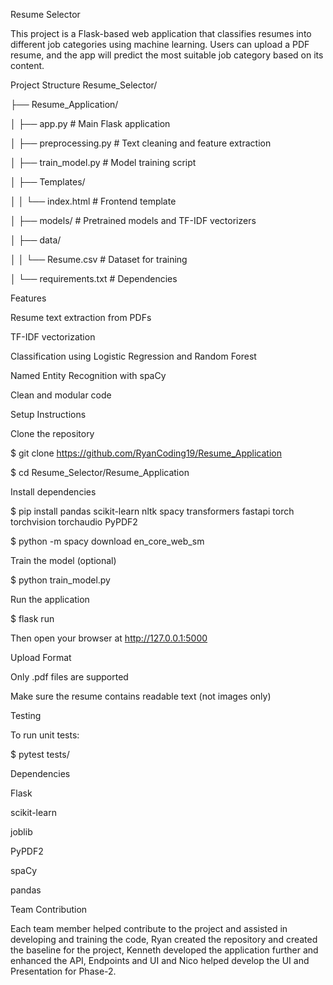 Resume Selector

This project is a Flask-based web application that classifies resumes into different job categories using machine learning. Users can upload a PDF resume, and the app will predict the most suitable job category based on its content.


Project Structure
Resume_Selector/

├── Resume_Application/

│   ├── app.py                  # Main Flask application

│   ├── preprocessing.py        # Text cleaning and feature extraction

│   ├── train_model.py          # Model training script

│   ├── Templates/

│   │   └── index.html          # Frontend template

│   ├── models/                 # Pretrained models and TF-IDF vectorizers

│   ├── data/

│   │   └── Resume.csv          # Dataset for training

│   └── requirements.txt        # Dependencies

Features

Resume text extraction from PDFs

TF-IDF vectorization

Classification using Logistic Regression and Random Forest

Named Entity Recognition with spaCy

Clean and modular code

Setup Instructions

Clone the repository

$ git clone https://github.com/RyanCoding19/Resume_Application

$ cd Resume_Selector/Resume_Application

Install dependencies

$ pip install pandas scikit-learn nltk spacy transformers fastapi torch torchvision torchaudio PyPDF2

$ python -m spacy download en_core_web_sm

Train the model (optional)

$ python train_model.py

Run the application

$ flask run

Then open your browser at http://127.0.0.1:5000

Upload Format

Only .pdf files are supported

Make sure the resume contains readable text (not images only)

Testing

To run unit tests:

$ pytest tests/

Dependencies

Flask

scikit-learn

joblib

PyPDF2

spaCy

pandas

Team Contribution

Each team member helped contribute to the project and assisted in developing and training the code, Ryan created the repository and created the baseline for the project, Kenneth developed the application further and enhanced the API, Endpoints and UI and Nico helped develop the UI and Presentation for Phase-2.

